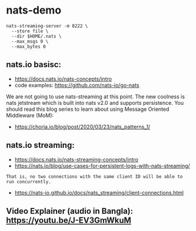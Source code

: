 # nats-demo

```console
nats-streaming-server -m 8222 \
  --store file \
  --dir $HOME/.nats \
  --max_msgs 0 \
  --max_bytes 0
```

## nats.io basisc:
- https://docs.nats.io/nats-concepts/intro
- code examples: https://github.com/nats-io/go-nats

We are not going to use nats-streaming at this point. The new coolness is nats jetstream which is built into nats v2.0 and supports persistence. You should read this blog series to learn about using Message Oriented Middleware (MoM):

- https://choria.io/blog/post/2020/03/23/nats_patterns_1/


## nats.io streaming:
- https://docs.nats.io/nats-streaming-concepts/intro
- https://nats.io/blog/use-cases-for-persistent-logs-with-nats-streaming/

`That is, no two connections with the same client ID will be able to run concurrently.`
- https://nats-io.github.io/docs/nats_streaming/client-connections.html


## Video Explainer (audio in Bangla): https://youtu.be/J-EV3GmWkuM
